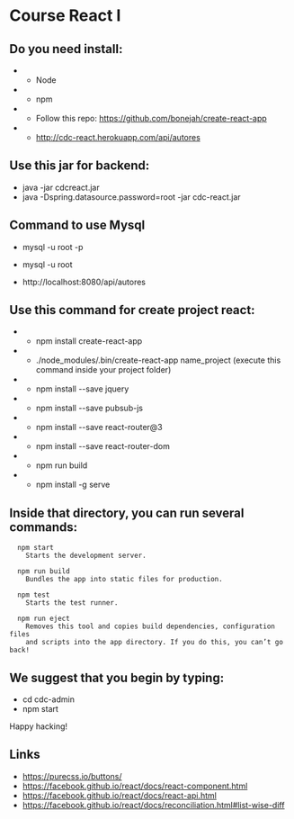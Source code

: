 # Course React I

## Do you need install:
* - Node
* - npm
* - Follow this repo: https://github.com/bonejah/create-react-app
* - http://cdc-react.herokuapp.com/api/autores

## Use this jar for backend:
* java -jar cdcreact.jar
* java -Dspring.datasource.password=root -jar cdc-react.jar

## Command to use Mysql
* mysql -u root -p
* mysql -u root

* http://localhost:8080/api/autores

## Use this command for create project react:
* - npm install create-react-app
* - ./node_modules/.bin/create-react-app name_project (execute this command inside your project folder)
* - npm install --save jquery
* - npm install --save pubsub-js
* - npm install --save react-router@3
* - npm install --save react-router-dom
* - npm run build
* - npm install -g serve

## Inside that directory, you can run several commands:
```
  npm start
    Starts the development server.

  npm run build
    Bundles the app into static files for production.

  npm test
    Starts the test runner.

  npm run eject
    Removes this tool and copies build dependencies, configuration files
    and scripts into the app directory. If you do this, you can’t go back!
```

## We suggest that you begin by typing:
  * cd cdc-admin
  * npm start

Happy hacking!

## Links
* https://purecss.io/buttons/
* https://facebook.github.io/react/docs/react-component.html
* https://facebook.github.io/react/docs/react-api.html
* https://facebook.github.io/react/docs/reconciliation.html#list-wise-diff